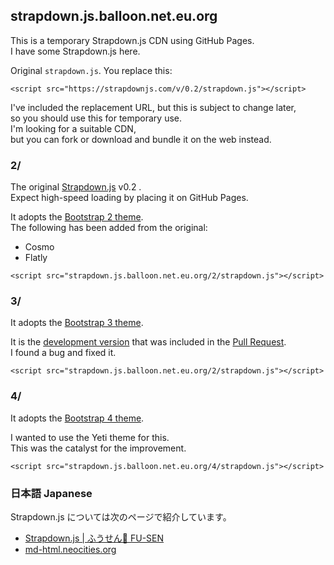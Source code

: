 ## strapdown.js.balloon.net.eu.org

This is a temporary Strapdown.js CDN using GitHub Pages.\
I have some Strapdown.js here.

Original `strapdown.js`. You replace this:

```
<script src="https://strapdownjs.com/v/0.2/strapdown.js"></script>
```

I've included the replacement URL, but this is subject to change later,\
so you should use this for temporary use.\
I'm looking for a suitable CDN,\
but you can fork or download and bundle it on the web instead.

### 2/

The original [Strapdown.js](https://github.com/arturadib/strapdown) v0.2 .\
Expect high-speed loading by placing it on GitHub Pages.

It adopts the [Bootstrap 2 theme](https://bootswatch.com/2/).\
The following has been added from the original:

- Cosmo
- Flatly

```
<script src="strapdown.js.balloon.net.eu.org/2/strapdown.js"></script>
```

### 3/

It adopts the [Bootstrap 3 theme](https://bootswatch.com/3/).

It is the [development version](https://github.com/OCG-labs/strapdown/tree/dev) that was included in the [Pull Request](https://github.com/arturadib/strapdown/pull/51).\
I found a bug and fixed it.

```
<script src="strapdown.js.balloon.net.eu.org/2/strapdown.js"></script>
```

### 4/

It adopts the [Bootstrap 4 theme](https://bootswatch.com/4/).

I wanted to use the Yeti theme for this.\
This was the catalyst for the improvement.

```
<script src="strapdown.js.balloon.net.eu.org/4/strapdown.js"></script>
```

### 日本語 Japanese

Strapdown.js については次のページで紹介しています。

- [Strapdown.js | ふうせん🎈 FU-SEN](https://balloon.asia/strapdown.js/)
- [md-html.neocities.org](https://md-html.neocities.org/)
